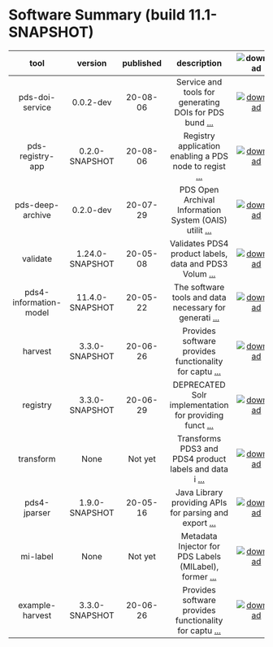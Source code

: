 
Software Summary (build 11.1-SNAPSHOT)
======================================

|tool|version|published|description|![download](https://nasa-pds.github.io/pdsen-corral/images/download_text.png)|![manual](https://nasa-pds.github.io/pdsen-corral/images/manual_text.png)|![changelog](https://nasa-pds.github.io/pdsen-corral/images/changelog_text.png)|![requirements](https://nasa-pds.github.io/pdsen-corral/images/requirements_text.png)|![license](https://nasa-pds.github.io/pdsen-corral/images/license_text.png)|![feedback](https://nasa-pds.github.io/pdsen-corral/images/feedback_text.png)|
| :---: | :---: | :---: | :---: | :---: | :---: | :---: | :---: | :---: | :---: |
|pds-doi-service|0.0.2-dev|20-08-06|Service and tools for generating DOIs for PDS bund [...](https://github.com/NASA-PDS/pds-doi-service 'more')|[![download](https://nasa-pds.github.io/pdsen-corral/images/download.png)](https://github.com/NASA-PDS/pds-doi-service/releases/tag/0.0.2-dev "download")|[![manual](https://nasa-pds.github.io/pdsen-corral/images/manual.png)](https://NASA-PDS.github.io/pds-doi-service "manual")|[![changelog](https://nasa-pds.github.io/pdsen-corral/images/changelog.png)](http://NASA-PDS.github.io/pds-doi-service/pdsen-corral/CHANGELOG.html#002-dev-2020-08-06 "changelog")|[![requirements](https://nasa-pds.github.io/pdsen-corral/images/requirements.png)](https://NASA-PDS.github.io/pds-doi-service/pdsen-corral/0.0.2-dev/REQUIREMENTS.html "requirements")|[![license](https://nasa-pds.github.io/pdsen-corral/images/license.png)](https://raw.githubusercontent.com/NASA-PDS/pds-doi-service/master/LICENSE.txt "license")|[![feedback](https://nasa-pds.github.io/pdsen-corral/images/feedback.png)](https://github.com/NASA-PDS/pds-doi-service/issues/new/choose "feedback")|
|pds-registry-app|0.2.0-SNAPSHOT|20-08-06|Registry application enabling a PDS node to regist [...](https://github.com/NASA-PDS/pds-registry-app 'more')|[![download](https://nasa-pds.github.io/pdsen-corral/images/download.png)](https://github.com/NASA-PDS/pds-registry-app/releases/tag/0.2.0-SNAPSHOT "download")|[![manual](https://nasa-pds.github.io/pdsen-corral/images/manual.png)](https://NASA-PDS.github.io/pds-registry-app/0.2.0-SNAPSHOT "manual")|[![changelog](https://nasa-pds.github.io/pdsen-corral/images/changelog.png)](http://NASA-PDS.github.io/pds-registry-app/pdsen-corral/CHANGELOG.html#020-snapshot-2020-08-06 "changelog")|[![requirements](https://nasa-pds.github.io/pdsen-corral/images/requirements.png)](https://NASA-PDS.github.io/pds-registry-app/pdsen-corral/0.2.0-SNAPSHOT/REQUIREMENTS.html "requirements")|[![license](https://nasa-pds.github.io/pdsen-corral/images/license.png)](https://raw.githubusercontent.com/NASA-PDS/pds-registry-app/master/LICENSE.txt "license")|[![feedback](https://nasa-pds.github.io/pdsen-corral/images/feedback.png)](https://github.com/NASA-PDS/pds-registry-app/issues/new/choose "feedback")|
|pds-deep-archive|0.2.0-dev|20-07-29|PDS Open Archival Information System (OAIS) utilit [...](https://github.com/NASA-PDS/pds-deep-archive 'more')|[![download](https://nasa-pds.github.io/pdsen-corral/images/download.png)](https://github.com/NASA-PDS/pds-deep-archive/releases/tag/0.2.0-dev "download")|[![manual](https://nasa-pds.github.io/pdsen-corral/images/manual.png)](https://NASA-PDS.github.io/pds-deep-archive "manual")|[![changelog](https://nasa-pds.github.io/pdsen-corral/images/changelog.png)](http://NASA-PDS.github.io/pds-deep-archive/pdsen-corral/CHANGELOG.html#dev-2020-07-29 "changelog")|[![requirements](https://nasa-pds.github.io/pdsen-corral/images/requirements.png)](https://NASA-PDS.github.io/pds-deep-archive/pdsen-corral/0.2.0-dev/REQUIREMENTS.html "requirements")|[![license](https://nasa-pds.github.io/pdsen-corral/images/license.png)](https://raw.githubusercontent.com/NASA-PDS/pds-deep-archive/master/LICENSE.txt "license")|[![feedback](https://nasa-pds.github.io/pdsen-corral/images/feedback.png)](https://github.com/NASA-PDS/pds-deep-archive/issues/new/choose "feedback")|
|validate|1.24.0-SNAPSHOT|20-05-08|Validates PDS4 product labels, data and PDS3 Volum [...](https://github.com/NASA-PDS/validate 'more')|[![download](https://nasa-pds.github.io/pdsen-corral/images/download.png)](https://github.com/NASA-PDS/validate/releases/tag/1.24.0-SNAPSHOT "download")|[![manual](https://nasa-pds.github.io/pdsen-corral/images/manual.png)](https://NASA-PDS.github.io/validate "manual")|[![changelog](https://nasa-pds.github.io/pdsen-corral/images/changelog.png)](http://NASA-PDS.github.io/validate/pdsen-corral/CHANGELOG.html#1240-snapshot-2020-05-08 "changelog")|[![requirements](https://nasa-pds.github.io/pdsen-corral/images/requirements.png)](https://NASA-PDS.github.io/validate/pdsen-corral/1.24.0-SNAPSHOT/REQUIREMENTS.html "requirements")|[![license](https://nasa-pds.github.io/pdsen-corral/images/license.png)](https://raw.githubusercontent.com/NASA-PDS/validate/master/LICENSE.txt "license")|[![feedback](https://nasa-pds.github.io/pdsen-corral/images/feedback.png)](https://github.com/NASA-PDS/validate/issues/new/choose "feedback")|
|pds4-information-model|11.4.0-SNAPSHOT|20-05-22|The software tools and data necessary for generati [...](https://github.com/NASA-PDS/pds4-information-model 'more')|[![download](https://nasa-pds.github.io/pdsen-corral/images/download.png)](https://github.com/NASA-PDS/pds4-information-model/releases/tag/11.4.0-SNAPSHOT "download")|[![manual](https://nasa-pds.github.io/pdsen-corral/images/manual.png)](https://NASA-PDS.github.io/pds4-information-model "manual")|[![changelog](https://nasa-pds.github.io/pdsen-corral/images/changelog.png)](http://NASA-PDS.github.io/pds4-information-model/pdsen-corral/CHANGELOG.html#1140-snapshot-2020-05-22 "changelog")|[![requirements](https://nasa-pds.github.io/pdsen-corral/images/requirements.png)](https://NASA-PDS.github.io/pds4-information-model/pdsen-corral/11.4.0-SNAPSHOT/REQUIREMENTS.html "requirements")|[![license](https://nasa-pds.github.io/pdsen-corral/images/license.png)](https://raw.githubusercontent.com/NASA-PDS/pds4-information-model/master/LICENSE.txt "license")|[![feedback](https://nasa-pds.github.io/pdsen-corral/images/feedback.png)](https://github.com/NASA-PDS/pds4-information-model/issues/new/choose "feedback")|
|harvest|3.3.0-SNAPSHOT|20-06-26|Provides software provides functionality for captu [...](https://github.com/NASA-PDS/harvest 'more')|[![download](https://nasa-pds.github.io/pdsen-corral/images/download.png)](https://github.com/NASA-PDS/harvest/releases/tag/3.3.0-SNAPSHOT "download")|[![manual](https://nasa-pds.github.io/pdsen-corral/images/manual.png)](https://NASA-PDS.github.io/harvest "manual")|[![changelog](https://nasa-pds.github.io/pdsen-corral/images/changelog.png)](http://NASA-PDS.github.io/harvest/pdsen-corral/CHANGELOG.html#330-snapshot-2020-06-26 "changelog")|[![requirements](https://nasa-pds.github.io/pdsen-corral/images/requirements.png)](https://NASA-PDS.github.io/harvest/pdsen-corral/3.3.0-SNAPSHOT/REQUIREMENTS.html "requirements")|[![license](https://nasa-pds.github.io/pdsen-corral/images/license.png)](https://raw.githubusercontent.com/NASA-PDS/harvest/master/LICENSE.txt "license")|[![feedback](https://nasa-pds.github.io/pdsen-corral/images/feedback.png)](https://github.com/NASA-PDS/harvest/issues/new/choose "feedback")|
|registry|3.3.0-SNAPSHOT|20-06-29|DEPRECATED Solr implementation for providing funct [...](https://github.com/NASA-PDS/registry 'more')|[![download](https://nasa-pds.github.io/pdsen-corral/images/download.png)](https://github.com/NASA-PDS/registry/releases/tag/3.3.0-SNAPSHOT "download")|[![manual](https://nasa-pds.github.io/pdsen-corral/images/manual.png)](https://NASA-PDS.github.io/registry "manual")| | |[![license](https://nasa-pds.github.io/pdsen-corral/images/license.png)](https://raw.githubusercontent.com/NASA-PDS/registry/master/LICENSE.txt "license")|[![feedback](https://nasa-pds.github.io/pdsen-corral/images/feedback.png)](https://github.com/NASA-PDS/registry/issues/new/choose "feedback")|
|transform|None|Not yet|Transforms PDS3 and PDS4 product labels and data i [...](https://github.com/NASA-PDS/transform 'more')|[![download](https://nasa-pds.github.io/pdsen-corral/images/download.png)](https://github.com/NASA-PDS/transform/releases/tag/None "download")|[![manual](https://nasa-pds.github.io/pdsen-corral/images/manual.png)](https://NASA-PDS.github.io/transform "manual")|[![changelog](https://nasa-pds.github.io/pdsen-corral/images/changelog.png)](https://www.gnupg.org/gph/en/manual/r1943.html "changelog")| |[![license](https://nasa-pds.github.io/pdsen-corral/images/license.png)](https://raw.githubusercontent.com/NASA-PDS/transform/master/LICENSE.txt "license")|[![feedback](https://nasa-pds.github.io/pdsen-corral/images/feedback.png)](https://github.com/NASA-PDS/transform/issues/new/choose "feedback")|
|pds4-jparser|1.9.0-SNAPSHOT|20-05-16|Java Library providing APIs for parsing and export [...](https://github.com/NASA-PDS/pds4-jparser 'more')|[![download](https://nasa-pds.github.io/pdsen-corral/images/download.png)](https://github.com/NASA-PDS/pds4-jparser/releases/tag/1.9.0-SNAPSHOT "download")|[![manual](https://nasa-pds.github.io/pdsen-corral/images/manual.png)](https://NASA-PDS.github.io/pds4-jparser "manual")|[![changelog](https://nasa-pds.github.io/pdsen-corral/images/changelog.png)](http://NASA-PDS.github.io/pds4-jparser/pdsen-corral/CHANGELOG.html#190-snapshot-2020-05-16 "changelog")|[![requirements](https://nasa-pds.github.io/pdsen-corral/images/requirements.png)](https://NASA-PDS.github.io/pds4-jparser/pdsen-corral/1.9.0-SNAPSHOT/REQUIREMENTS.html "requirements")|[![license](https://nasa-pds.github.io/pdsen-corral/images/license.png)](https://raw.githubusercontent.com/NASA-PDS/pds4-jparser/master/LICENSE.txt "license")|[![feedback](https://nasa-pds.github.io/pdsen-corral/images/feedback.png)](https://github.com/NASA-PDS/pds4-jparser/issues/new/choose "feedback")|
|mi-label|None|Not yet|Metadata Injector for PDS Labels (MILabel), former [...](https://github.com/NASA-PDS/mi-label 'more')|[![download](https://nasa-pds.github.io/pdsen-corral/images/download.png)](https://github.com/NASA-PDS/mi-label/releases/tag/None "download")|[![manual](https://nasa-pds.github.io/pdsen-corral/images/manual.png)](https://NASA-PDS.github.io/mi-label "manual")|[![changelog](https://nasa-pds.github.io/pdsen-corral/images/changelog.png)](https://www.gnupg.org/gph/en/manual/r1943.html "changelog")| |[![license](https://nasa-pds.github.io/pdsen-corral/images/license.png)](https://raw.githubusercontent.com/NASA-PDS/mi-label/master/LICENSE.txt "license")|[![feedback](https://nasa-pds.github.io/pdsen-corral/images/feedback.png)](https://github.com/NASA-PDS/mi-label/issues/new/choose "feedback")|
|example-harvest|3.3.0-SNAPSHOT|20-06-26|Provides software provides functionality for captu [...](https://github.com/tloubrieu-jpl/harvest 'more')|[![download](https://nasa-pds.github.io/pdsen-corral/images/download.png)](https://github.com/tloubrieu-jpl/harvest/releases/tag/3.3.0-SNAPSHOT "download")|[![manual](https://nasa-pds.github.io/pdsen-corral/images/manual.png)](https://tloubrieu-jpl.github.io/harvest "manual")|[![changelog](https://nasa-pds.github.io/pdsen-corral/images/changelog.png)](http://tloubrieu-jpl.github.io/harvest/pdsen-corral/CHANGELOG.html#330-snapshot-2020-06-26 "changelog")|[![requirements](https://nasa-pds.github.io/pdsen-corral/images/requirements.png)](https://tloubrieu-jpl.github.io/harvest/pdsen-corral/3.3.0-SNAPSHOT/REQUIREMENTS.html "requirements")|[![license](https://nasa-pds.github.io/pdsen-corral/images/license.png)](https://raw.githubusercontent.com/NASA-PDS/harvest/master/LICENSE.txt "license")|[![feedback](https://nasa-pds.github.io/pdsen-corral/images/feedback.png)](https://github.com/tloubrieu-jpl/harvest/issues/new/choose "feedback")|
